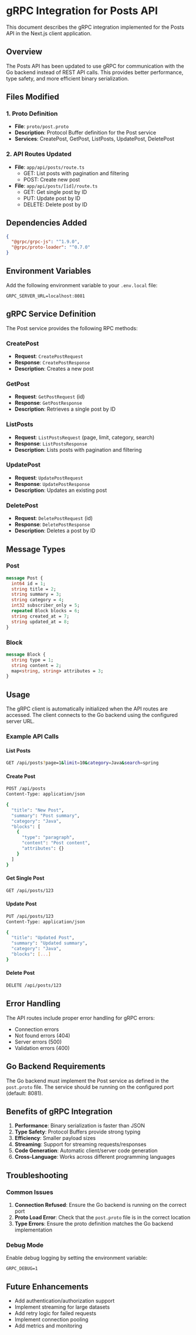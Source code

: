 # gRPC Integration for Posts API

This document describes the gRPC integration implemented for the Posts API in the Next.js client application.

## Overview

The Posts API has been updated to use gRPC for communication with the Go backend instead of REST API calls. This provides better performance, type safety, and more efficient binary serialization.

## Files Modified

### 1. Proto Definition

- **File**: `proto/post.proto`
- **Description**: Protocol Buffer definition for the Post service
- **Services**: CreatePost, GetPost, ListPosts, UpdatePost, DeletePost

### 2. API Routes Updated

- **File**: `app/api/posts/route.ts`
  - GET: List posts with pagination and filtering
  - POST: Create new post
- **File**: `app/api/posts/[id]/route.ts`
  - GET: Get single post by ID
  - PUT: Update post by ID
  - DELETE: Delete post by ID

## Dependencies Added

```json
{
  "@grpc/grpc-js": "^1.9.0",
  "@grpc/proto-loader": "^0.7.0"
}
```

## Environment Variables

Add the following environment variable to your `.env.local` file:

```env
GRPC_SERVER_URL=localhost:8081
```

## gRPC Service Definition

The Post service provides the following RPC methods:

### CreatePost

- **Request**: `CreatePostRequest`
- **Response**: `CreatePostResponse`
- **Description**: Creates a new post

### GetPost

- **Request**: `GetPostRequest` (id)
- **Response**: `GetPostResponse`
- **Description**: Retrieves a single post by ID

### ListPosts

- **Request**: `ListPostsRequest` (page, limit, category, search)
- **Response**: `ListPostsResponse`
- **Description**: Lists posts with pagination and filtering

### UpdatePost

- **Request**: `UpdatePostRequest`
- **Response**: `UpdatePostResponse`
- **Description**: Updates an existing post

### DeletePost

- **Request**: `DeletePostRequest` (id)
- **Response**: `DeletePostResponse`
- **Description**: Deletes a post by ID

## Message Types

### Post

```protobuf
message Post {
  int64 id = 1;
  string title = 2;
  string summary = 3;
  string category = 4;
  int32 subscriber_only = 5;
  repeated Block blocks = 6;
  string created_at = 7;
  string updated_at = 8;
}
```

### Block

```protobuf
message Block {
  string type = 1;
  string content = 2;
  map<string, string> attributes = 3;
}
```

## Usage

The gRPC client is automatically initialized when the API routes are accessed. The client connects to the Go backend using the configured server URL.

### Example API Calls

#### List Posts

```bash
GET /api/posts?page=1&limit=10&category=Java&search=spring
```

#### Create Post

```bash
POST /api/posts
Content-Type: application/json

{
  "title": "New Post",
  "summary": "Post summary",
  "category": "Java",
  "blocks": [
    {
      "type": "paragraph",
      "content": "Post content",
      "attributes": {}
    }
  ]
}
```

#### Get Single Post

```bash
GET /api/posts/123
```

#### Update Post

```bash
PUT /api/posts/123
Content-Type: application/json

{
  "title": "Updated Post",
  "summary": "Updated summary",
  "category": "Java",
  "blocks": [...]
}
```

#### Delete Post

```bash
DELETE /api/posts/123
```

## Error Handling

The API routes include proper error handling for gRPC errors:

- Connection errors
- Not found errors (404)
- Server errors (500)
- Validation errors (400)

## Go Backend Requirements

The Go backend must implement the Post service as defined in the `post.proto` file. The service should be running on the configured port (default: 8081).

## Benefits of gRPC Integration

1. **Performance**: Binary serialization is faster than JSON
2. **Type Safety**: Protocol Buffers provide strong typing
3. **Efficiency**: Smaller payload sizes
4. **Streaming**: Support for streaming requests/responses
5. **Code Generation**: Automatic client/server code generation
6. **Cross-Language**: Works across different programming languages

## Troubleshooting

### Common Issues

1. **Connection Refused**: Ensure the Go backend is running on the correct port
2. **Proto Load Error**: Check that the `post.proto` file is in the correct location
3. **Type Errors**: Ensure the proto definition matches the Go backend implementation

### Debug Mode

Enable debug logging by setting the environment variable:

```env
GRPC_DEBUG=1
```

## Future Enhancements

- Add authentication/authorization support
- Implement streaming for large datasets
- Add retry logic for failed requests
- Implement connection pooling
- Add metrics and monitoring
